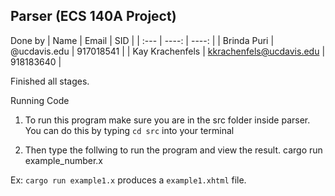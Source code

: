 ## Parser (ECS 140A Project)
Done by
| Name            |  Email                       | SID             | 
| :---            |   ----:                     |     ----:       |
| Brinda Puri     |   @ucdavis.edu              |   917018541     | 
| Kay Krachenfels |   kkrachenfels@ucdavis.edu  |   918183640     |

Finished all stages. 

Running Code 
1. To run this program make sure you are in the src folder inside parser. You can do this by typing `cd src` into your terminal
     

2. Then type the follwing to run the program and view the result.
  cargo run example_number.x

Ex: `cargo run example1.x` produces a `example1.xhtml` file. 
